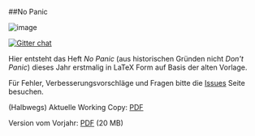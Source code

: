##No Panic

![image](http://i.imgur.com/xLUylQA.png)

[![Gitter chat](http://img.shields.io/badge/gitter-fsr/nopanic-brightgreen.svg)](https://gitter.im/fsr/nopanic)

Hier entsteht das Heft *No Panic* (aus historischen Gründen nicht *Don't Panic*) dieses Jahr erstmalig in LaTeX Form auf Basis der alten Vorlage.

Für Fehler, Verbesserungsvorschläge und Fragen bitte die [Issues](https://github.com/fsr/nopanic/issues) Seite besuchen.

(Halbwegs) Aktuelle Working Copy: [PDF](https://github.com/fsr/nopanic/raw/master/nopanic.pdf)

Version vom Vorjahr: [PDF](https://dl.dropboxusercontent.com/u/1936801/NoPanic2013.pdf) (20 MB)


